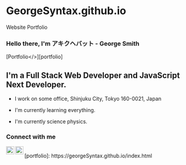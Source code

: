 # GeorgeSyntax.github.io
Website Portfolio 
### Hello there, I'm  アキクヘバット - George Smith 
[<a align="left">Portfolio</>][portfolio]
## I'm a Full Stack Web Developer and JavaScript Next Developer.

-  I work on some office, Shinjuku City, Tokyo 160-0021, Japan

-  I'm currently learning everything.

-  I'm currently science physics.



### Connect with me

[<img align="left" alt="George Smith | Facebook" width="22px" src="https://cdn.jsdelivr.net/npm/simple-icons@v3/icons/facebook.svg" />][facebook]

[<img align="left" alt="George Smith | Github" width="22px" src="https://cdn.jsdelivr.net/npm/simple-icons@v3/icons/github.svg" />][github]

<br/>
[portfolio]: https://georgeSyntax.github.io/index.html
  
[github]: https://github.com/georgeSyntax/

[facebook]: https://web.facebook.com/people/George-Smith/100082252668821/?refsrc=deprecated

